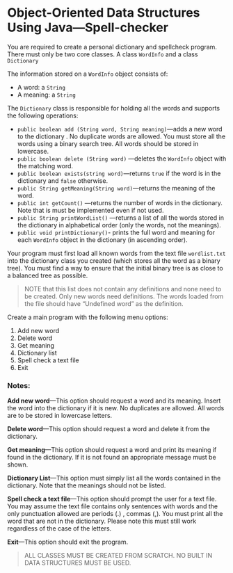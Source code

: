 # Object-Oriented Data Structures Using Java—Spell-checker



You are required to create a personal dictionary and spellcheck program. There must only be two core classes. A class `WordInfo` and a class `Dictionary`

The information stored on a `WordInfo` object consists of: 

- A word: a `String` 
- A meaning: a `String`

The `Dictionary` class is responsible for holding all the words and supports the following operations:

- `public boolean add (String word, String meaning)`—adds a new word to the dictionary . No duplicate words are allowed. You must store all the words using a binary search tree. All words should be stored in lowercase.
- `public boolean delete (String word)` —deletes the `WordInfo` object with the matching word.
- `public boolean exists(string word)`—returns `true` if the word is in the dictionary and `false` otherwise.
- `public String getMeaning(String word)`—returns the meaning of the word.
- `public int getCount()` —returns the number of words in the dictionary. Note that is must be implemented even if not used.
- `public String printWordList()` —returns a list of all the words stored in the dictionary in alphabetical order (only the words, not the meanings).
- `public void printDictionary()`- prints the full word and meaning for each `WordInfo` object in the dictionary (in ascending order).

Your program must first load all known words from the text file `wordlist.txt` into the dictionary class you created (which stores all the word as a binary tree). You must find a way to ensure that the initial binary tree is as close to a balanced tree as possible. 

>  NOTE that this list does not contain any definitions and none need to be created. Only new words need definitions. The words loaded from the file should have “Undefined word” as the definition.

Create a main program with the following menu options: 

1. Add new word
2. Delete word
3. Get meaning
4. Dictionary list
5. Spell check a text file
6. Exit

### Notes:

**Add new word**—This option should request a word and its meaning. Insert the word into the dictionary if it is new. No duplicates are allowed. All words are to be stored in lowercase letters.

**Delete word**—This option should request a word and delete it from the dictionary.

**Get meaning**—This option should request a word and print its meaning if found in the dictionary. If it is not found an appropriate message must be shown.

**Dictionary List**—This option must simply list all the words contained in the dictionary. Note that the meanings should not be listed.

**Spell check a text file**—This option should prompt the user for a text file. You may assume the text file contains only sentences with words and the only punctuation allowed are periods (.) , commas (,). You must print all the word that are not in the dictionary. Please note this must still work regardless of the case of the letters.

**Exit**—This option should exit the program.

>  ALL CLASSES MUST BE CREATED FROM SCRATCH. NO BUILT IN DATA STRUCTURES MUST BE USED.

